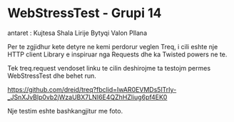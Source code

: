 # WebStressTest - Grupi 14

antaret : Kujtesa Shala
          Lirije Bytyqi
          Valon Pllana

Per te zgjidhur kete detyre ne kemi perdorur veglen Treq, i cili eshte nje HTTP client Library e inspiruar nga Requests dhe ka Twisted powers ne te.

Tek treq.request vendoset linku te cilin deshirojme ta testojm permes WebStressTest dhe behet run. 

https://github.com/dreid/treq?fbclid=IwAR0EVMDs5lTrIy-_JSnXJvBlp0vb2jWzaUBX7LNI6E4QZhHZliug6pf4EK0

Nje testim eshte bashkangjitur me foto.

